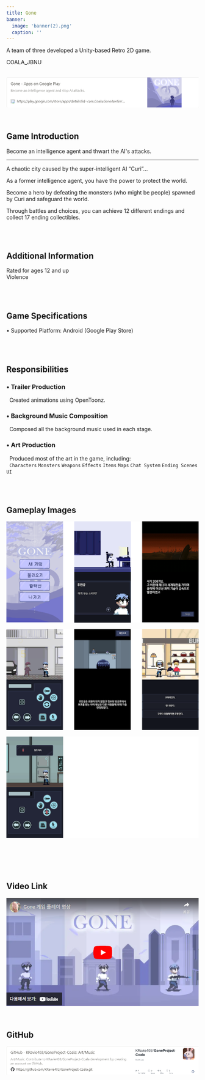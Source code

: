 ```yaml
---
title: Gone
banner:
  image: 'banner(2).png'
  caption: ''
---
```


A team of three developed a Unity-based Retro 2D game.

COALA_JBNU<br><br>

<!--more-->
<a href="https://github.com/KRavie403/DungeonsProject">
    <img src="featured(2).png" style="display: block; margin: 0 auto 0 0;">
</a>
<br><br>

## **Game Introduction**

Become an intelligence agent and thwart the AI's attacks.

___________________________________________________

A chaotic city caused by the super-intelligent AI “Curi”...  

As a former intelligence agent, you have the power to protect the world.  

Become a hero by defeating the monsters (who might be people) spawned by Curi and safeguard the world.  

Through battles and choices, you can achieve 12 different endings and collect 17 ending collectibles.<br><br>
<br><br>  

## **Additional Information**  
Rated for ages 12 and up  
Violence<br><br>
<br><br>

## **Game Specifications**  
 • Supported Platform: Android (Google Play Store)<br><br>
<br><br>

## **Responsibilities**

### • Trailer Production
&nbsp;&nbsp;Created animations using OpenToonz.  

### • Background Music Composition
&nbsp;&nbsp;Composed all the background music used in each stage.  

### • Art Production
&nbsp;&nbsp;Produced most of the art in the game, including:  
&nbsp;&nbsp;`Characters` `Monsters` `Weapons` `Effects` `Items` `Maps` `Chat System` `Ending Scenes` `UI`
<br><br>
<br><br>

## **Gameplay Images**

![Loading image](featured(3).png)

![Loading image](featured(4).png) 
  
![Loading image](featured(5).png)
  
<br><br>
<br><br>

## **Video Link**
<a href="https://www.youtube.com/watch?v=bHRP2Lp6vPc">
    <img src="featured(6).png" alt="Gone Gameplay Video" style="display: block; margin: 0 auto 0 0;">
</a>
<br><br>

## **GitHub**
<a href="https://github.com/KRavie403/GoneProject-Coala">
    <img src="featured(7).png" style="display: block; margin: 0 auto 0 0;">
</a>
